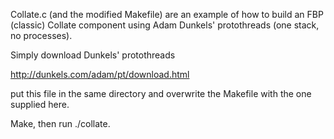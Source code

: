 Collate.c (and the modified Makefile) are an example of how to build an FBP (classic) Collate component using Adam Dunkels' protothreads (one stack, no processes).

Simply download Dunkels' protothreads 

http://dunkels.com/adam/pt/download.html

put this file in the same directory and overwrite the Makefile with the one supplied here.

Make, then run ./collate.
